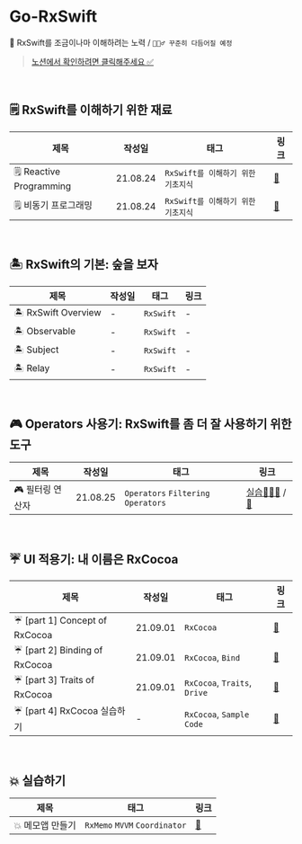 # Go-RxSwift
🎫  RxSwift를 조금이나마 이해하려는 노력 / `🙋🏻‍♂️ 꾸준히 다듬어질 예정`

> [노션에서 확인하려면 클릭해주세요 ✅](https://www.notion.so/2-64fc144887aa466f9002912d17849958)

<br />

## 🗒 RxSwift를 이해하기 위한 재료
|제목|작성일|태그|링크|
|--|--|--|--|
|🗒 Reactive Programming|21.08.24|`RxSwift를 이해하기 위한 기초지식`|[🎫](https://github.com/Taehyeon-Kim/Go-RxSwift/blob/master/Reactive-Programming.md)|
|🗒 비동기 프로그래밍|21.08.24|`RxSwift를 이해하기 위한 기초지식`|[🎫](https://github.com/Taehyeon-Kim/Go-RxSwift/blob/master/Asynchronous-Programming.md)|

<br />

## 🏝 RxSwift의 기본: 숲을 보자
|제목|작성일|태그|링크|
|--|--|--|--|
|🏝 RxSwift Overview|-|`RxSwift`|-|
|🏝 Observable|-|`RxSwift`|-|
|🏝 Subject|-|`RxSwift`|-|
|🏝 Relay|-|`RxSwift`|-|

<br />

## 🎮 Operators 사용기: RxSwift를 좀 더 잘 사용하기 위한 도구
|제목|작성일|태그|링크|
|--|--|--|--|
|🎮 필터링 연산자|21.08.25|`Operators` `Filtering Operators`|[실습🧑🏻‍💻](https://github.com/RxSwift-Study-with-Potatoes/RxSwift-Of-Taeeehyeon/tree/main/Example/RxSwift-Filtering-Operators) / [🎫](https://github.com/Taehyeon-Kim/Go-RxSwift/blob/master/Filtering-Operators.md)|

<br />

## ☔️ UI 적용기: 내 이름은 RxCocoa
|제목|작성일|태그|링크|
|--|--|--|--|
|☔️ [part 1] Concept of RxCocoa|21.09.01|`RxCocoa`| [🎫](https://github.com/Taehyeon-Kim/Go-RxSwift/blob/master/%5BPart1%5DConcept-Of-RxCocoa.md)|
|☔️ [part 2] Binding of RxCocoa|21.09.01|`RxCocoa`, `Bind`|[🎫](https://github.com/Taehyeon-Kim/Go-RxSwift/blob/master/%5BPart2%5DBinding-Of-RxCocoa.md)|
|☔️ [part 3] Traits of RxCocoa|21.09.01|`RxCocoa`, `Traits`, `Drive`|[🎫](https://github.com/Taehyeon-Kim/Go-RxSwift/blob/master/%5BPart3%5DTraits-Of-RxCocoa.md)|
|☔️ [part 4] RxCocoa 실습하기|-|`RxCocoa`, `Sample Code`|[🎫](https://github.com/Taehyeon-Kim/Go-RxSwift/blob/master/%5BPart3%5DTraits-Of-RxCocoa.md)|

<br />

## 💥 실습하기
|제목|태그|링크|
|--|--|--|
|💥 메모앱 만들기|`RxMemo` `MVVM` `Coordinator`|[🎫](https://github.com/Taehyeon-Kim/RxMemo)|


